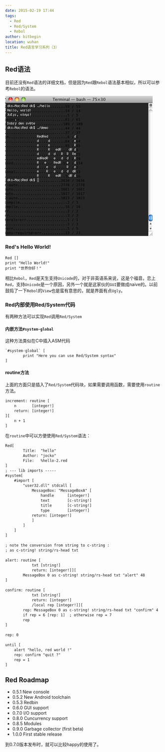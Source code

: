 ```yaml
---
date: 2015-02-19 17:44
tags: 
  - Red
  - Red/System
  - Rebol
author: bitbegin
location: wuhan
title: Red语言学习系列（3）
---
```


## Red语法

目前还没有`Red`语法的详细文档，但是因为`Red`跟`Rebol`语法基本相似，所以可以参考`Rebol`的语法。

![](/2015-02-19-red-study-3/mac-red030.png)

### Red's Hello World!

    Red []
    print "Hello World!"
    print "世界你好！"
    
相比`Rebol`，`Red`是天生支持`Unicode`的，对于非英语系来说，这是个福音。恋上`Red`，支持`Unicode`是一个原因，另外一个就是这家伙的`GUI`要做成naive的。以前鼓捣了一下`Rebol`的`View`也是蛮有意思的，就是界面有点`Ugly`。

### Red内部使用Red/System代码

有两种方法可以实现`Red`调用`Red/System`

#### 内嵌方法`#system-global`

这种方法类似在C中插入ASM代码

    `#system-global` [
            print "Here you can use Red/System syntax"
    ]

#### routine方法

上面的方面只是插入了`Red/System`代码块，如果需要调用函数，需要使用`routine`方法。

    increment: routine [
        n       [integer!]
        return: [integer!]
    ][
        n + 1
    ]

在`routine`中可以方便使用`Red/System`语法：

```
Red[
        Title:  "hello"
        Author: "jocko"
        File:   %hello-2.red
]
; --- lib imports -----
#system[
    #import [
        "user32.dll" stdcall [
            MessageBox: "MessageBoxA" [
                handle      [integer!] 
                text        [c-string!] 
                title       [c-string!]
                type        [integer!]
            return: [integer!]
            ]
        ]
    ]
]

; note the conversion from string to c-string : 
; as c-string! string/rs-head txt

alert: routine [
            txt [string!] 
            return: [integer!]][
        MessageBox 0 as c-string! string/rs-head txt "alert" 48 
]

confirm: routine [
            txt [string!] 
            return: [integer!] 
            /local rep [integer!]][
        rep: MessageBox 0 as c-string! string/rs-head txt "confirm" 4 
        if rep = 6 [rep: 1]  ; otherwise rep = 7
        rep
]

rep: 0

until [
    alert "hello, red world !"
    rep: confirm "quit ?"    
    rep = 1
] 
```

## Red Roadmap

* 0.5.1 New console
* 0.5.2 New Android toolchain
* 0.5.3 Redbin
* 0.6.0 GUI support
* 0.7.0 I/O support
* 0.8.0 Cuncurrency support
* 0.8.5 Modules
* 0.9.0 Garbage collector (first beta)
* 1.0.0 First stable release

到0.7.0版本发布时，就可以比较happy的使用了。

<Vssue :title="$title" />
